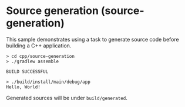 # Source generation (source-generation)

This sample demonstrates using a task to generate source code before building a C++ application.

```
> cd cpp/source-generation
> ./gradlew assemble

BUILD SUCCESSFUL

> ./build/install/main/debug/app
Hello, World!
```

Generated sources will be under `build/generated`.